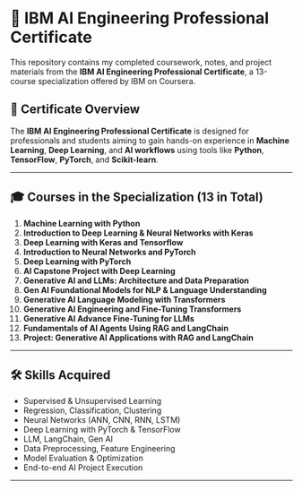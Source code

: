 # 🧠 IBM AI Engineering Professional Certificate

This repository contains my completed coursework, notes, and project materials from the **IBM AI Engineering Professional Certificate**, a 13-course specialization offered by IBM on Coursera.

## 📘 Certificate Overview

The **IBM AI Engineering Professional Certificate** is designed for professionals and students aiming to gain hands-on experience in **Machine Learning**, **Deep Learning**, and **AI workflows** using tools like **Python**, **TensorFlow**, **PyTorch**, and **Scikit-learn**.

---

## 🎓 Courses in the Specialization (13 in Total)

1. **Machine Learning with Python**
2. **Introduction to Deep Learning & Neural Networks with Keras**
3. **Deep Learning with Keras and Tensorflow**
4. **Introduction to Neural Networks and PyTorch**
5. **Deep Learning with PyTorch**
6. **AI Capstone Project with Deep Learning**
7. **Generative AI and LLMs: Architecture and Data Preparation**
8. **Gen AI Foundational Models for NLP & Language Understanding**
9. **Generative AI Language Modeling with Transformers**
10. **Generative AI Engineering and Fine-Tuning Transformers**
11. **Generative AI Advance Fine-Tuning for LLMs**
12. **Fundamentals of AI Agents Using RAG and LangChain**
13. **Project: Generative AI Applications with RAG and LangChain**

---

## 🛠️ Skills Acquired

- Supervised & Unsupervised Learning
- Regression, Classification, Clustering
- Neural Networks (ANN, CNN, RNN, LSTM)
- Deep Learning with PyTorch & TensorFlow
- LLM, LangChain, Gen AI
- Data Preprocessing, Feature Engineering
- Model Evaluation & Optimization
- End-to-end AI Project Execution

---




